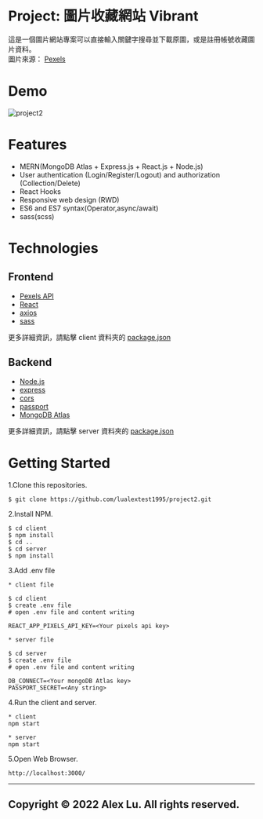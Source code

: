 # Project: 圖片收藏網站 Vibrant

這是一個圖片網站專案可以直接輸入關鍵字搜尋並下載原圖，或是註冊帳號收藏圖片資料。
<br />
圖片來源： [Pexels](https://www.pexels.com/)

# Demo

![project2](./Demo/project2.gif)

# Features

- MERN(MongoDB Atlas + Express.js + React.js + Node.js)
- User authentication (Login/Register/Logout) and authorization (Collection/Delete)
- React Hooks
- Responsive web design (RWD)
- ES6 and ES7 syntax(Operator,async/await)
- sass(scss)

# Technologies

## Frontend

- [Pexels API](https://www.pexels.com/api/)
- [React](https://zh-hant.reactjs.org/)
- [axios](https://github.com/axios/axios)
- [sass](https://sass-lang.com/)

更多詳細資訊，請點擊 client 資料夾的 [package.json](https://github.com/lualextest1995/project2/blob/main/client/package.json)

## Backend

- [Node.js](https://nodejs.org/zh-tw/)
- [express](https://expressjs.com/zh-tw/)
- [cors](https://www.npmjs.com/package/cors)
- [passport](https://www.passportjs.org)
- [MongoDB Atlas](https://www.mongodb.com/atlas/database)

更多詳細資訊，請點擊 server 資料夾的 [package.json](https://github.com/lualextest1995/project2/blob/main/server/package.json)

# Getting Started

1.Clone this repositories.

```
$ git clone https://github.com/lualextest1995/project2.git
```

2.Install NPM.

```
$ cd client
$ npm install
$ cd ..
$ cd server
$ npm install
```

3.Add .env file

```
* client file

$ cd client
$ create .env file
# open .env file and content writing

REACT_APP_PIXELS_API_KEY=<Your pixels api key>

* server file

$ cd server
$ create .env file
# open .env file and content writing

DB_CONNECT=<Your mongoDB Atlas key>
PASSPORT_SECRET=<Any string>
```

4.Run the client and server.

```
* client
npm start

* server
npm start
```

5.Open Web Browser.

```
http://localhost:3000/
```

---

## Copyright © 2022 Alex Lu. All rights reserved.
